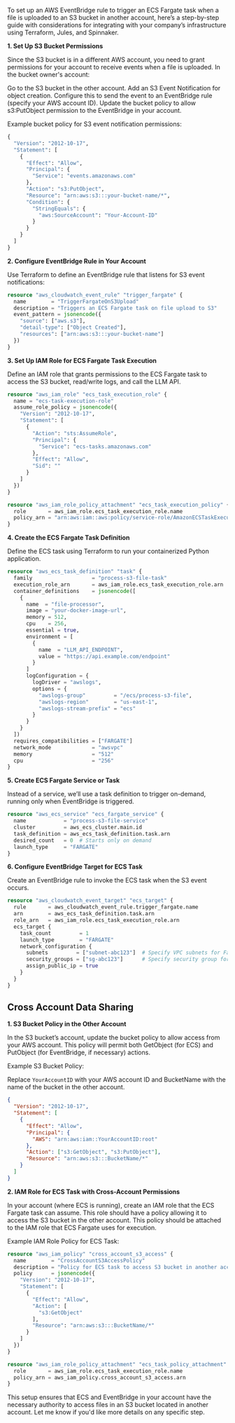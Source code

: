 To set up an AWS EventBridge rule to trigger an ECS Fargate task when a file is uploaded to an S3 bucket in another account, here’s a step-by-step guide with considerations for integrating with your company’s infrastructure using Terraform, Jules, and Spinnaker.

**1. Set Up S3 Bucket Permissions** 

Since the S3 bucket is in a different AWS account, you need to grant permissions for your account to receive events when a file is uploaded. In the bucket owner's account:

Go to the S3 bucket in the other account.
Add an S3 Event Notification for object creation. Configure this to send the event to an EventBridge rule (specify your AWS account ID).
Update the bucket policy to allow s3:PutObject permission to the EventBridge in your account.

Example bucket policy for S3 event notification permissions:
```tf
{
  "Version": "2012-10-17",
  "Statement": [
    {
      "Effect": "Allow",
      "Principal": {
        "Service": "events.amazonaws.com"
      },
      "Action": "s3:PutObject",
      "Resource": "arn:aws:s3:::your-bucket-name/*",
      "Condition": {
        "StringEquals": {
          "aws:SourceAccount": "Your-Account-ID"
        }
      }
    }
  ]
}
```


**2. Configure EventBridge Rule in Your Account**

Use Terraform to define an EventBridge rule that listens for S3 event notifications:

```tf
resource "aws_cloudwatch_event_rule" "trigger_fargate" {
  name        = "TriggerFargateOnS3Upload"
  description = "Triggers an ECS Fargate task on file upload to S3"
  event_pattern = jsonencode({
    "source": ["aws.s3"],
    "detail-type": ["Object Created"],
    "resources": ["arn:aws:s3:::your-bucket-name"]
  })
}
```

**3. Set Up IAM Role for ECS Fargate Task Execution**

Define an IAM role that grants permissions to the ECS Fargate task to access the S3 bucket, read/write logs, and call the LLM API.

```tf
resource "aws_iam_role" "ecs_task_execution_role" {
  name = "ecs-task-execution-role"
  assume_role_policy = jsonencode({
    "Version": "2012-10-17",
    "Statement": [
      {
        "Action": "sts:AssumeRole",
        "Principal": {
          "Service": "ecs-tasks.amazonaws.com"
        },
        "Effect": "Allow",
        "Sid": ""
      }
    ]
  })
}

resource "aws_iam_role_policy_attachment" "ecs_task_execution_policy" {
  role       = aws_iam_role.ecs_task_execution_role.name
  policy_arn = "arn:aws:iam::aws:policy/service-role/AmazonECSTaskExecutionRolePolicy"
}
```
**4. Create the ECS Fargate Task Definition**

Define the ECS task using Terraform to run your containerized Python application.
```tf
resource "aws_ecs_task_definition" "task" {
  family                   = "process-s3-file-task"
  execution_role_arn       = aws_iam_role.ecs_task_execution_role.arn
  container_definitions    = jsonencode([
    {
      name  = "file-processor",
      image = "your-docker-image-url",
      memory = 512,
      cpu    = 256,
      essential = true,
      environment = [
        {
          name  = "LLM_API_ENDPOINT",
          value = "https://api.example.com/endpoint"
        }
      ]
      logConfiguration = {
        logDriver = "awslogs",
        options = {
          "awslogs-group"         = "/ecs/process-s3-file",
          "awslogs-region"        = "us-east-1",
          "awslogs-stream-prefix" = "ecs"
        }
      }
    }
  ])
  requires_compatibilities = ["FARGATE"]
  network_mode             = "awsvpc"
  memory                   = "512"
  cpu                      = "256"
}

```

**5. Create ECS Fargate Service or Task**

Instead of a service, we’ll use a task definition to trigger on-demand, running only when EventBridge is triggered.

```tf
resource "aws_ecs_service" "ecs_fargate_service" {
  name            = "process-s3-file-service"
  cluster         = aws_ecs_cluster.main.id
  task_definition = aws_ecs_task_definition.task.arn
  desired_count   = 0  # Starts only on demand
  launch_type     = "FARGATE"
}
```

**6. Configure EventBridge Target for ECS Task**

Create an EventBridge rule to invoke the ECS task when the S3 event occurs.

```tf
resource "aws_cloudwatch_event_target" "ecs_target" {
  rule       = aws_cloudwatch_event_rule.trigger_fargate.name
  arn        = aws_ecs_task_definition.task.arn
  role_arn   = aws_iam_role.ecs_task_execution_role.arn
  ecs_target {
    task_count         = 1
    launch_type        = "FARGATE"
    network_configuration {
      subnets         = ["subnet-abc123"]  # Specify VPC subnets for Fargate
      security_groups = ["sg-abc123"]      # Specify security group for Fargate
      assign_public_ip = true
    }
  }
}
```

## Cross Account Data Sharing

**1. S3 Bucket Policy in the Other Account**

In the S3 bucket’s account, update the bucket policy to allow access from your AWS account. This policy will permit both GetObject (for ECS) and PutObject (for EventBridge, if necessary) actions.

Example S3 Bucket Policy:

Replace `YourAccountID` with your AWS account ID and BucketName with the name of the bucket in the other account.

```json
{
  "Version": "2012-10-17",
  "Statement": [
    {
      "Effect": "Allow",
      "Principal": {
        "AWS": "arn:aws:iam::YourAccountID:root"
      },
      "Action": ["s3:GetObject", "s3:PutObject"],
      "Resource": "arn:aws:s3:::BucketName/*"
    }
  ]
}
```

**2. IAM Role for ECS Task with Cross-Account Permissions**

In your account (where ECS is running), create an IAM role that the ECS Fargate task can assume. This role should have a policy allowing it to access the S3 bucket in the other account. This policy should be attached to the IAM role that ECS Fargate uses for execution.

Example IAM Role Policy for ECS Task:

```tf
resource "aws_iam_policy" "cross_account_s3_access" {
  name        = "CrossAccountS3AccessPolicy"
  description = "Policy for ECS task to access S3 bucket in another account"
  policy      = jsonencode({
    "Version": "2012-10-17",
    "Statement": [
      {
        "Effect": "Allow",
        "Action": [
          "s3:GetObject"
        ],
        "Resource": "arn:aws:s3:::BucketName/*"
      }
    ]
  })
}

resource "aws_iam_role_policy_attachment" "ecs_task_policy_attachment" {
  role       = aws_iam_role.ecs_task_execution_role.name
  policy_arn = aws_iam_policy.cross_account_s3_access.arn
}
```

This setup ensures that ECS and EventBridge in your account have the necessary authority to access files in an S3 bucket located in another account. Let me know if you'd like more details on any specific step.